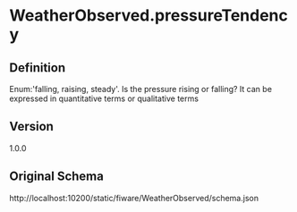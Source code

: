 # WeatherObserved.pressureTendency

## Definition
Enum:'falling, raising, steady'. Is the pressure rising or falling? It can be expressed in quantitative terms or qualitative terms

## Version
1.0.0

## Original Schema
http://localhost:10200/static/fiware/WeatherObserved/schema.json

